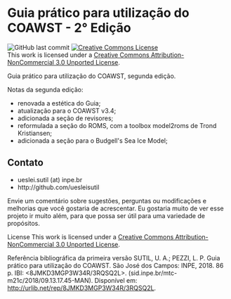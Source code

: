 # Guia prático para utilização do COAWST - 2° Edição
<img alt="GitHub last commit" src="https://img.shields.io/github/last-commit/uesleisutil/coawst_guide">
<a rel="license" href="http://creativecommons.org/licenses/by-nc/3.0/"><img alt="Creative Commons License" style="border-width:0" src="https://i.creativecommons.org/l/by-nc/3.0/80x15.png" /></a><br />This work is licensed under a <a rel="license" href="http://creativecommons.org/licenses/by-nc/3.0/">Creative Commons Attribution-NonCommercial 3.0 Unported License</a>.
<br>

Guia prático para utilização do COAWST, segunda edição.

Notas da segunda edição:
* renovada a estética do Guia;
* atualização para o COAWST v3.4;
* adicionada a seção de revisores;
* reformulada a seção do ROMS, com a toolbox model2roms de Trond Kristiansen;
* adicionada a seção para o Budgell's Sea Ice Model;

<h2>Contato</h2>
<ul>
<li>ueslei.sutil (at) inpe.br</li>
<li>http://github.com/uesleisutil</li>
</ul>
Envie um comentário sobre sugestões, perguntas ou modificações e melhorias que você gostaria de acrescentar. Eu gostaria muito de ver esse projeto ir muito além, para que possa ser útil para uma variedade de propósitos.

License
This work is licensed under a <a rel="license" href="http://creativecommons.org/licenses/by-nc/3.0/">Creative Commons Attribution-NonCommercial 3.0 Unported License</a>.

Referência bibliográfica da primeira versão
SUTIL, U. A.; PEZZI, L. P. Guia prático para utilização do COAWST. São José dos Campos: INPE, 2018. 86 p. IBI: <8JMKD3MGP3W34R/3RQSQ2L>. (sid.inpe.br/mtc-m21c/2018/09.13.17.45-MAN). Disponível em: <http://urlib.net/rep/8JMKD3MGP3W34R/3RQSQ2L>. 
